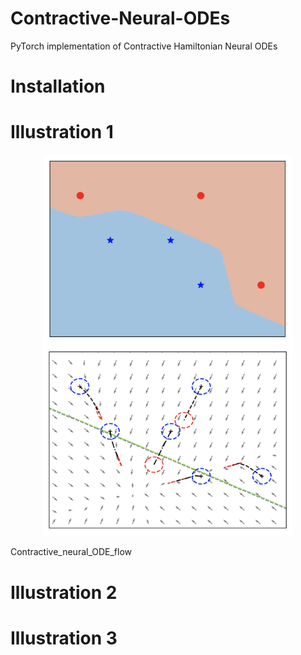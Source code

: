# Contractive-Neural-ODEs
PyTorch implementation of Contractive Hamiltonian Neural ODEs


# Installation 


# Illustration 1

<p align="center">
<img src="./Figures/Classification_CHNNs.png" alt="robot_trajectories_0_training" width="400"/>
<img src="./Figures/Contractive_neural_ODE_flow.png" alt="robot_trajectories_0_training" width="400"/>
</p>


Contractive_neural_ODE_flow
# Illustration 2

# Illustration 3
